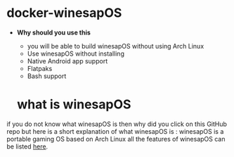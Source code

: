 # docker-winesapOS
- **Why should you use this**
  * you will be able to build winesapOS without using Arch Linux
  * Use winesapOS without installing
  * Native Android app support
  * Flatpaks
  * Bash support
 
  # what is winesapOS
if you do not know what winesapOS is then why did you click on this GitHub repo but here is a short explanation of what winesapOS is : winesapOS is a portable gaming OS based on Arch Linux all the features of winesapOS can be listed [here](https://github.com/LukeShortCloud/winesapOS/releases).
